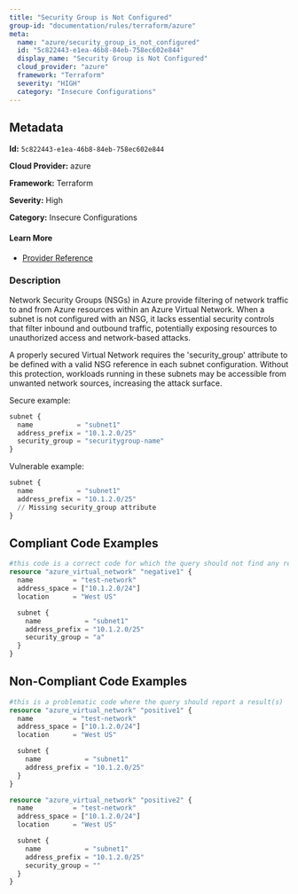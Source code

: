 ```yaml
---
title: "Security Group is Not Configured"
group-id: "documentation/rules/terraform/azure"
meta:
  name: "azure/security_group_is_not_configured"
  id: "5c822443-e1ea-46b8-84eb-758ec602e844"
  display_name: "Security Group is Not Configured"
  cloud_provider: "azure"
  framework: "Terraform"
  severity: "HIGH"
  category: "Insecure Configurations"
---
```

## Metadata

**Id:** `5c822443-e1ea-46b8-84eb-758ec602e844`

**Cloud Provider:** azure

**Framework:** Terraform

**Severity:** High

**Category:** Insecure Configurations

#### Learn More

 - [Provider Reference](https://www.terraform.io/docs/providers/azure/r/virtual_network.html)

### Description

 Network Security Groups (NSGs) in Azure provide filtering of network traffic to and from Azure resources within an Azure Virtual Network. When a subnet is not configured with an NSG, it lacks essential security controls that filter inbound and outbound traffic, potentially exposing resources to unauthorized access and network-based attacks. 

A properly secured Virtual Network requires the 'security_group' attribute to be defined with a valid NSG reference in each subnet configuration. Without this protection, workloads running in these subnets may be accessible from unwanted network sources, increasing the attack surface.

Secure example:
```terraform
subnet {
  name           = "subnet1"
  address_prefix = "10.1.2.0/25"
  security_group = "securitygroup-name"
}
```

Vulnerable example:
```terraform
subnet {
  name           = "subnet1"
  address_prefix = "10.1.2.0/25"
  // Missing security_group attribute
}
```


## Compliant Code Examples
```terraform
#this code is a correct code for which the query should not find any result
resource "azure_virtual_network" "negative1" {
  name          = "test-network"
  address_space = ["10.1.2.0/24"]
  location      = "West US"

  subnet {
    name           = "subnet1"
    address_prefix = "10.1.2.0/25"
    security_group = "a"
  }
}
```
## Non-Compliant Code Examples
```terraform
#this is a problematic code where the query should report a result(s)
resource "azure_virtual_network" "positive1" {
  name          = "test-network"
  address_space = ["10.1.2.0/24"]
  location      = "West US"

  subnet {
    name           = "subnet1"
    address_prefix = "10.1.2.0/25"
  }
}

resource "azure_virtual_network" "positive2" {
  name          = "test-network"
  address_space = ["10.1.2.0/24"]
  location      = "West US"

  subnet {
    name           = "subnet1"
    address_prefix = "10.1.2.0/25"
    security_group = ""
  }
}
```